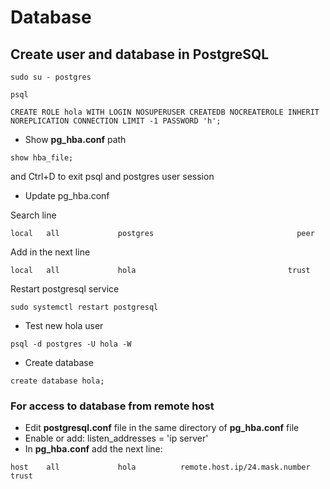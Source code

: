# Database

## Create user and database in PostgreSQL
```
sudo su - postgres
```
```
psql
```
```
CREATE ROLE hola WITH LOGIN NOSUPERUSER CREATEDB NOCREATEROLE INHERIT NOREPLICATION CONNECTION LIMIT -1 PASSWORD 'h';
```
* Show **pg_hba.conf** path
```
show hba_file;
```
and Ctrl+D to exit psql and postgres user session
* Update pg_hba.conf

Search line
```
local   all             postgres                                peer
```
Add in the next line
```
local   all             hola                                  trust
```
Restart postgresql service
```
sudo systemctl restart postgresql
```
* Test new hola user
```
psql -d postgres -U hola -W
```
* Create database
```
create database hola;
```
### For access to database from remote host 
* Edit **postgresql.conf** file in the same directory of **pg_hba.conf** file
* Enable or add: listen_addresses = 'ip server'
* In **pg_hba.conf** add the next line:
```
host    all             hola          remote.host.ip/24.mask.number         trust
```